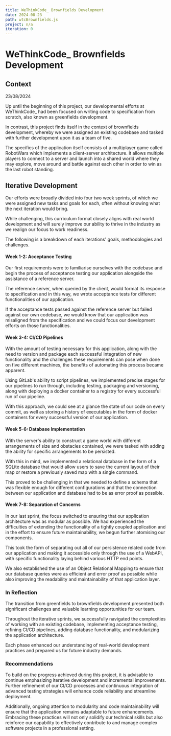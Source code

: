 ```yaml
---
title: WeThinkCode_ Brownfields Development
date: 2024-08-23
path: wtcBrownfields.js
project: n/a
iteration: 0
---
```

# WeThinkCode_ Brownfields Development

## Context
23/08/2024

Up until the beginning of this project, our developmental efforts at WeThinkCode_ had been focused on writing code to specification from scratch, also known as greenfields development.

In contrast, this project finds itself in the context of brownfields development, whereby we were assigned an existing codebase and tasked with further development upon it as a team of five.

The specifics of the application itself consists of a multiplayer game called RobotWars which implements a client-server architecture. it allows multiple players to connect to a server and launch into a shared world where they may explore, move around and battle against each other in order to win as the last robot standing. 

## Iterative Development

Our efforts were broadly divided into four two week sprints, of which we were assigned new tasks and goals for each, often without knowing what the next iteration would bring. 

While challenging, this curriculum format closely aligns with real world development and will surely improve our ability to thrive in the industry as we realign our focus to work readiness.

The following is a breakdown of each iterations' goals, methodologies and challenges. 

#### Week 1-2: Acceptance Testing

Our first requirements were to familiarise ourselves with the codebase and begin the process of acceptance testing our application alongside the assistance of a reference server. 

The reference server, when queried by the client, would format its response to specification and in this way, we wrote acceptance tests for different functionalities of our application. 

If the acceptance tests passed against the reference server but failed against our own codebase, we would know that our application was misaligned from the specification and we could focus our development efforts on those functionalities. 

#### Week 3-4: CI/CD Pipelines

With the amount of testing necessary for this application, along with the need to version and package each successful integration of new functionality and the challenges these requirements can pose when done on five different machines, the benefits of automating this process became apparent. 

Using GitLab's ability to script pipelines, we implemented precise stages for our pipelines to run through, including testing, packaging and versioning, along with deploying a docker container to a registry for every successful run of our pipeline.  

With this approach, we could see at a glance the state of our code on every commit, as well as storing a history of executables in the form of docker containers for every successful version of our application.  

#### Week 5-6: Database Implementation

With the server's ability to construct a game world with different arrangements of size and obstacles contained, we were tasked with adding the ability for specific arrangements to be persisted. 

With this in mind, we implemented a relational database in the form of a SQLite database that would allow users to save the current layout of their map or restore a previously saved map with a single command.

This proved to be challenging in that we needed to define a schema that was flexible enough for different configurations and that the connection between our application and database had to be as error proof as possible. 

#### Week 7-8: Separation of Concerns

In our last sprint, the focus switched to ensuring that our application architecture was as modular as possible. We had experienced the difficulties of extending the functionality of a tightly coupled application and in the effort to ensure future maintainability, we begun further atomising our components.

This took the form of separating out all of our persistence related code from our application and making it accessible only through the use of a WebAPI, with specific functionality laying behind various HTTP end points. 

We also established the use of an Object Relational Mapping to ensure that our database queries were as efficient and error proof as possible while also improving the readability and maintainability of that application layer. 

### In Reflection

The transition from greenfields to brownfields development presented both significant challenges and valuable learning opportunities for our team. 

Throughout the iterative sprints, we successfully navigated the complexities of working with an existing codebase, implementing acceptance testing, refining CI/CD pipelines, adding database functionality, and modularizing the application architecture.

Each phase enhanced our understanding of real-world development practices and prepared us for future industry demands.

### Recommendations

To build on the progress achieved during this project, it is advisable to continue emphasizing iterative development and incremental improvements. Further refinement of our CI/CD processes and continuous integration of advanced testing strategies will enhance code reliability and streamline deployment.

Additionally, ongoing attention to modularity and code maintainability will ensure that the application remains adaptable to future enhancements. Embracing these practices will not only solidify our technical skills but also reinforce our capability to effectively contribute to and manage complex software projects in a professional setting.